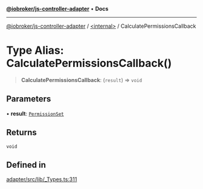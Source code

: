 [**@iobroker/js-controller-adapter**](../../README.md) • **Docs**

***

[@iobroker/js-controller-adapter](../../globals.md) / [\<internal\>](../README.md) / CalculatePermissionsCallback

# Type Alias: CalculatePermissionsCallback()

> **CalculatePermissionsCallback**: (`result`) => `void`

## Parameters

• **result**: [`PermissionSet`](../interfaces/PermissionSet.md)

## Returns

`void`

## Defined in

[adapter/src/lib/\_Types.ts:311](https://github.com/ioBroker/ioBroker.js-controller/blob/664d3c56250ad4e09c02e3cf6b90746a581d9f55/packages/adapter/src/lib/_Types.ts#L311)

